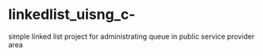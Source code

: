 # linkedlist_uisng_c-
simple linked list project for administrating queue in public service provider area
